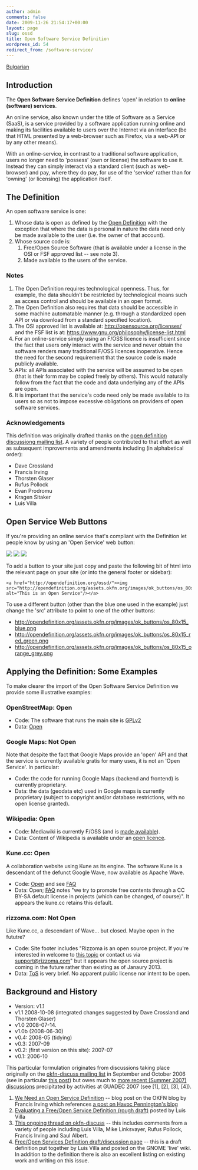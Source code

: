 ```yaml
---
author: admin
comments: false
date: 2009-11-26 21:54:17+00:00
layout: page
slug: ossd
title: Open Software Service Definition
wordpress_id: 54
redirect_from: /software-service/
---
```


[Bulgarian](/ossd/bg/)

## Introduction

The **Open Software Service Definition** defines 'open' in relation to **online (software) services**.

An online service, also known under the title of Software as a Service (SaaS), is a service provided by a software application running online and making its facilities available to users over the Internet via an interface (be that HTML presented by a web-browser such as Firefox, via a web-API or by any other means).

With an online-service, in contrast to a traditional software application, users no longer need to 'possess' (own or license) the software to use it. Instead they can simply interact via a standard client (such as web-browser) and pay, where they do pay, for use of the 'service' rather than for 'owning' (or licensing) the application itself.

## The Definition

An open software service is one:

1. Whose data is open as defined by the [Open Definition](/od/{{site.od_current_version}}/en/) with the exception that where the data is personal in nature the data need only be made available to the user (i.e. the owner of that account).
2. Whose source code is:
    1. Free/Open Source Software (that is available under a license in the OSI or FSF approved list -- see note 3).
    2. Made available to the users of the service.

### Notes

1. The Open Definition requires technological openness. Thus, for example, the data shouldn't be restricted by technological means such as access control and should be available in an open format.
2. The Open Definition also requires that data should be accessible in some machine automatable manner (e.g. through a standardized open API or via download from a standard specified location).
3. The OSI approved list is available at:  <http://opensource.org/licenses/> and the FSF list is at: <https://www.gnu.org/philosophy/license-list.html>
4. For an online-service simply using an F/OSS licence is insufficient since the fact that users only interact with the service and never obtain the software renders many traditional F/OSS licences inoperative. Hence the need for the second requirement that the source code is made publicly available.
5. APIs: all APIs associated with the service will be assumed to be open (that is their form may be copied freely by others). This would naturally follow from the fact that the code and data underlying any of the APIs are open.
6. It is important that the service's code need only be made available to its users so as not to impose excessive obligations on providers of open software services.

### Acknowledgements

This definition was originally drafted thanks on the [open definition discussiong mailing list](http://lists.okfn.org/mailman/listinfo/od-discuss). A variety of people contributed to that effort as well as subsequent improvements and amendments including (in alphabetical order):

* Dave Crossland
* Francis Irving
* Thorsten Glaser
* Rufus Pollock
* Evan Prodromu
* Kragen Sitaker
* Luis Villa

## Open Service Web Buttons

If you're providing an online service that's compliant with the Definition let people know by using an 'Open Service' web button:


![](http://m.okfn.org/images/ok_buttons/os_80x15_blue.png)
![](http://m.okfn.org/images/ok_buttons/os_80x15_red_green.png)
![](http://m.okfn.org/images/ok_buttons/os_80x15_orange_grey.png)


To add a button to your site just copy and paste the following bit of html into the relevant page on your site (or into the general footer or sidebar):


```
<a href="http://opendefinition.org/ossd/"><img src="http://opendefinition.org/assets.okfn.org/images/ok_buttons/os_80x15_blue.png" alt="This is an Open Service"/></a>
```

To use a different button (other than the blue one used in the example) just change the 'src' attribute to point to one of the other buttons:

* http://opendefinition.org/assets.okfn.org/images/ok_buttons/os_80x15_blue.png
* http://opendefinition.org/assets.okfn.org/images/ok_buttons/os_80x15_red_green.png
* http://opendefinition.org/assets.okfn.org/images/ok_buttons/os_80x15_orange_grey.png



## Applying the Definition: Some Examples

To make clearer the import of the Open Software Service Definition we provide some illustrative examples:

### OpenStreetMap: Open

* Code: The software that runs the main site is [GPLv2](https://wiki.openstreetmap.org/wiki/Legal_FAQ#1b._What_is_the_license_for_the_software.3F)
* Data: [Open](http://www.openstreetmap.org/copyright)

### Google Maps: Not Open

Note that despite the fact that Google Maps provide an 'open' API and that the service is currently available gratis for many uses, it is not an 'Open Service'. In particular:

* Code: the code for running Google Maps (backend and frontend) is currently proprietary.
* Data: the data (geodata etc) used in Google maps is currently proprietary (subject to copyright and/or database restrictions, with no open license granted).

### Wikipedia: Open

* Code: Mediawiki is currently F/OSS (and is [made available](https://www.mediawiki.org/wiki/MediaWiki)).
* Data: Content of Wikipedia is available under an [open licence](https://wikimediafoundation.org/wiki/Resolution:Licensing_policy).

### Kune.cc: Open

A collaboration website using Kune as its engine.  The software Kune is a descendant of the defunct Google Wave, now available as Apache Wave.

* Code: [Open](https://gitorious.org/kune) and see [FAQ](http://kune.ourproject.org/faq-for-gnu/)
* Data: Open; [FAQ](http://kune.ourproject.org/faq/#is-kune-100-freelibre-software-was-kune-built-using-any-proprietary-framework-or-library) notes "we try to promote free contents through a CC BY-SA default license in projects (which can be changed, of course)". It appears the kune.cc retains this default.

### rizzoma.com: Not Open

Like Kune.cc, a descendant of Wave... but closed. Maybe open in the fututre?

* Code: Site footer includes "Rizzoma is an open source project. If you're interested in
welcome to [this topic](http://rizzoma.com/topic/a5a8bfa0ced5ab2611cf5e365673a558/?view=topic_opensource) or contact us via support@rizzoma.com" but it appears the open source project is coming in the future rather than existing as of Janaury 2013.
* Data: [ToS](http://rizzoma.com/about-terms.html) is very brief. No apparent public license nor intent to be open.


## Background and History

* Version: v1.1
* v1.1 2008-10-08 (integrated changes suggested by Dave Crossland and Thorsten Glaser)
* v1.0 2008-07-14.
* v1.0b (2008-06-30)
* v0.4: 2008-05 (tidying)
* v0.3: 2007-09
* v0.2: (first version on this site): 2007-07
* v0.1: 2006-10

This particular formulation originates from discussions taking place originally on the [okfn-discuss mailing list](http://lists.okfn.org/mailman/listinfo/okfn-discuss) in September and October 2006 (see in particular [this post](http://lists.okfn.org/pipermail/okfn-discuss/2006-October/000177.html)) but owes much to [more recent (Summer 2007) discussions](http://lists.okfn.org/pipermail/okfn-discuss/2007-July/000475.html) precipitated by activities at GUADEC 2007 (see [1], [2], [3], [4]).

1. [We Need an Open Service Definition](http://blog.okfn.org/2007/07/18/we-need-an-open-service-definition/) -- blog post on the OKFN blog by Francis Irving which references [a post on Havoc Pennington's blog](http://log.ometer.com/2007-07.html#18)
2. [Evaluating a Free/Open Service Definition (rough draft)](http://tieguy.org/blog/2007/07/22/evaluating-a-freeopen-service-definition-rough-draft/) posted by Luis Villa
3. [This ongoing thread on okfn-discuss](http://lists.okfn.org/pipermail/okfn-discuss/2007-July/000475.html) -- this includes comments from a variety of people including Luis Villa, Mike Linksvayer, Rufus Pollock, Francis Irving and Saul Albert.
4. [Free/Open Services Definition draft/discussion page](http://live.gnome.org/FreeOpenServicesDefinition) -- this is a draft definition put together by Luis Villa and posted on the GNOME 'live' wiki. In addition to the definition there is also an excellent listing on existing work and writing on this issue.
